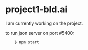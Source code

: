 # project1-bld.ai

I am currently working on the project.

to run json server on port #5400:

```dash
    $ npm start 
```


